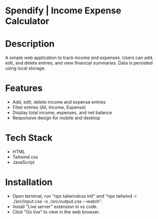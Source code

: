 # Spendify | Income Expense Calculator

# Description
A simple web application to track income and expenses. Users can add, edit, and delete entries, and view financial summaries. Data is persisted using local storage.

# Features
- Add, edit, delete income and expense entries
- Filter entries (All, Income, Expense)
- Display total income, expenses, and net balance
- Responsive design for mobile and desktop

# Tech Stack
- HTML
- Tailwind css
- JavaScript

# Installation
- Open terminal, run "npx tailwindcss init" and "npx tailwind -i ./src/input.css -o ./src/output.css --watch".
- Install "Live server" extension in vs code.
- Click "Go live" to view in the web browser.
